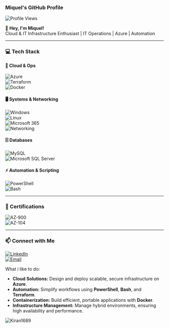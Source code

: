 ### **Miquel's GitHub Profile**  

![Profile Views](https://komarev.com/ghpvc/?username=miquelgarcia0&label=Profile%20Views&color=blue&style=flat)  

👋 **Hey, I'm Miquel!**  
Cloud & IT Infrastructure Enthusiast | IT Operations | Azure | Automation  

---

### **💻 Tech Stack**  

#### 🚀 **Cloud & Ops**  
![Azure](https://img.shields.io/badge/Azure-0078D4?style=for-the-badge&logo=microsoft-azure&logoColor=white)  
![Terraform](https://img.shields.io/badge/Terraform-623CE4?style=for-the-badge&logo=terraform&logoColor=white)  
![Docker](https://img.shields.io/badge/Docker-2496ED?style=for-the-badge&logo=docker&logoColor=white)  

#### 🖥️ **Systems & Networking**  
![Windows](https://img.shields.io/badge/Windows-0078D6?style=for-the-badge&logo=windows&logoColor=white)  
![Linux](https://img.shields.io/badge/Linux-FCC624?style=for-the-badge&logo=linux&logoColor=black)  
![Microsoft 365](https://img.shields.io/badge/Microsoft%20365-D83B01?style=for-the-badge&logo=microsoft&logoColor=white)  
![Networking](https://img.shields.io/badge/Networking-228B22?style=for-the-badge)  

#### 🗄️ **Databases**  
![MySQL](https://img.shields.io/badge/MySQL-4479A1?style=for-the-badge&logo=mysql&logoColor=white)  
![Microsoft SQL Server](https://img.shields.io/badge/SQL%20Server-CC2927?style=for-the-badge&logo=microsoft-sql-server&logoColor=white)  

#### ⚡ **Automation & Scripting**  
![PowerShell](https://img.shields.io/badge/PowerShell-5391FE?style=for-the-badge&logo=powershell&logoColor=white)  
![Bash](https://img.shields.io/badge/Bash-121011?style=for-the-badge&logo=gnu-bash&logoColor=white)  

---

### **📜 Certifications**  

![AZ-900](https://img.shields.io/badge/AZ--900-Microsoft%20Azure-0078D4?style=for-the-badge&logo=microsoft-azure&logoColor=white)  
![AZ-104](https://img.shields.io/badge/AZ--104-Microsoft%20Azure-0078D4?style=for-the-badge&logo=microsoft-azure&logoColor=white)  

---

### **📫 Connect with Me**  
[![LinkedIn](https://img.shields.io/badge/LinkedIn-0A66C2?style=for-the-badge&logo=linkedin&logoColor=white)](#)  
[![Email](https://img.shields.io/badge/Email-D14836?style=for-the-badge&logo=gmail&logoColor=white)](#)  

What i like to do:
- **Cloud Solutions:** Design and deploy scalable, secure infrastructure on **Azure**.
- **Automation:** Simplify workflows using **PowerShell**, **Bash**, and **Terraform**.
- **Containerization:** Build efficient, portable applications with **Docker**.
- **Infrastructure Management:** Manage hybrid environments, ensuring high availability and performance.

<p align="left">
  <img src="https://komarev.com/ghpvc/?username=miquelgarcia0&label=Profile%20views&color=770677&style=for-the-badge&logo=star" alt="Kiran1689" style="padding-right:20px;" />
</p>
<!--
**miquelgarcia0/miquelgarcia0** is a ✨ _special_ ✨ repository because its `README.md` (this file) appears on your GitHub profile.
